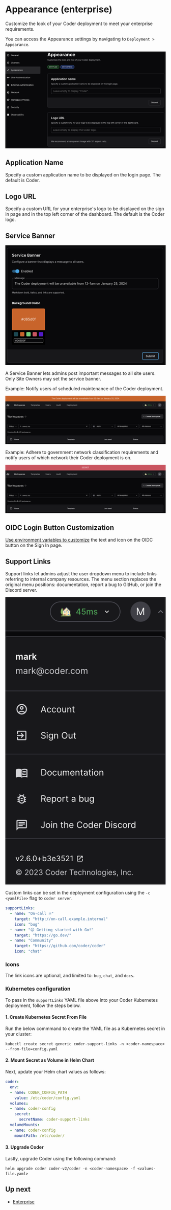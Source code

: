 # Appearance (enterprise)

Customize the look of your Coder deployment to meet your enterprise
requirements.

You can access the Appearance settings by navigating to
`Deployment > Appearance`.

![application name and logo url](../images/admin/application-name-logo-url.png)

## Application Name

Specify a custom application name to be displayed on the login page. The default
is Coder.

## Logo URL

Specify a custom URL for your enterprise's logo to be displayed on the sign in
page and in the top left corner of the dashboard. The default is the Coder logo.

## Service Banner

![service banner](../images/admin/service-banner-config.png)

A Service Banner lets admins post important messages to all site users. Only
Site Owners may set the service banner.

Example: Notify users of scheduled maintenance of the Coder deployment.

![service banner maintenance](../images/admin/service-banner-maintenance.png)

Example: Adhere to government network classification requirements and notify
users of which network their Coder deployment is on.

![service banner secret](../images/admin/service-banner-secret.png)

## OIDC Login Button Customization

[Use environment variables to customize](../auth#oidc-login-customization) the
text and icon on the OIDC button on the Sign In page.

## Support Links

Support links let admins adjust the user dropdown menu to include links
referring to internal company resources. The menu section replaces the original
menu positions: documentation, report a bug to GitHub, or join the Discord
server.

![support links](../images/admin/support-links.png)

Custom links can be set in the deployment configuration using the
`-c <yamlFile>` flag to `coder server`.

```yaml
supportLinks:
  - name: "On-call 🔥"
    target: "http://on-call.example.internal"
    icon: "bug"
  - name: "😉 Getting started with Go!"
    target: "https://go.dev/"
  - name: "Community"
    target: "https://github.com/coder/coder"
    icon: "chat"
```

### Icons

The link icons are optional, and limited to: `bug`, `chat`, and `docs`.

### Kubernetes configuration

To pass in the `supportLinks` YAML file above into your Coder Kubernetes deployment,
follow the steps below.

#### 1. Create Kubernetes Secret From File

Run the below commmand to create the YAML file as a Kubernetes secret in your cluster:

```console
kubectl create secret generic coder-support-links -n <coder-namespace> --from-file=config.yaml
```

#### 2. Mount Secret as Volume in Helm Chart

Next, update your Helm chart values as follows:

```yaml
coder:
  env:
  - name: CODER_CONFIG_PATH
    value: /etc/coder/config.yaml
  volumes:
  - name: coder-config
    secret:
      secretName: coder-support-links
  volumeMounts:
  - name: coder-config
    mountPath: /etc/coder/
```

#### 3. Upgrade Coder

Lastly, upgrade Coder using the following command:

```console
helm upgrade coder coder-v2/coder -n <coder-namespace> -f <values-file.yaml>
```

## Up next

- [Enterprise](../enterprise.md)
